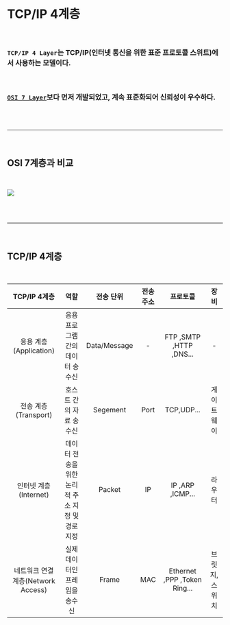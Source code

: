 # **TCP/IP 4계층**
<br>

### `TCP/IP 4 Layer`는 TCP/IP(인터넷 통신을 위한 표준 프로토콜 스위트)에서 사용하는 모델이다.
<br>

### [`OSI 7 Layer`](OSI%207계층.md)보다 먼저 개발되었고, 계속 표준화되어 신뢰성이 우수하다.

<br>
<br>

- - -

<br>

## **OSI 7계층과 비교**

<br>

![](https://velog.velcdn.com/images/younghyun/post/49a52ac3-e234-4c68-9d69-11b376edb49c/image.png)

<br><br>

- - -

<br>

## **TCP/IP 4계층**

<br>

|TCP/IP 4계층|역할|전송 단위|전송 주소|프로토콜|장비|
|:---:|:---:|:---:|:---:|:---:|:---:|
|응용 계층(Application)|응용프로그램 간의 데이터 송수신|Data/Message|-|FTP ,SMTP ,HTTP ,DNS...|-|
|전송 계층(Transport)|호스트 간의 자료 송수신|Segement|Port|TCP,UDP...|게이트웨이|
|인터넷 계층(Internet)|데이터 전송을 위한 논리적 주소 지정 및 경로 지정|Packet|IP|IP ,ARP ,ICMP...|라우터|
|네트워크 연결 계층(Network Access)|실제 데이터인 프레임을 송수신|Frame|MAC|Ethernet ,PPP ,Token Ring...|브릿지, 스위치|